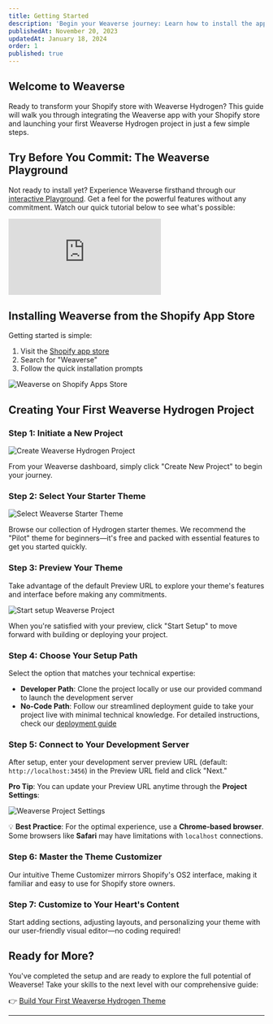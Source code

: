 ```yaml
---
title: Getting Started
description: 'Begin your Weaverse journey: Learn how to install the app on Shopify and set up your first Weaverse Hydrogen project.'
publishedAt: November 20, 2023
updatedAt: January 18, 2024
order: 1
published: true
---
```


## Welcome to Weaverse

Ready to transform your Shopify store with Weaverse Hydrogen? This guide will walk you through integrating the Weaverse app with your Shopify store and launching your first Weaverse Hydrogen project in just a few simple steps.

## Try Before You Commit: The Weaverse Playground

Not ready to install yet? Experience Weaverse firsthand through our [interactive Playground](https://studio.weaverse.io/demo). Get a feel for the powerful features without any commitment. Watch our quick tutorial below to see what's possible:

<iframe src="https://www.youtube.com/embed/1XwheeIImlE?rel=0" frameBorder="0" webkitallowfullscreen="true" mozallowfullscreen="true" allowFullScreen></iframe>

## Installing Weaverse from the Shopify App Store

Getting started is simple:
1. Visit the [Shopify app store](https://apps.shopify.com/weaverse)
2. Search for "Weaverse" 
3. Follow the quick installation prompts

![Weaverse on Shopify Apps Store](https://cdn.shopify.com/s/files/1/0728/0410/6547/files/weaverse_on_shopify_apps_store.png)

## Creating Your First Weaverse Hydrogen Project

### Step 1: Initiate a New Project

![Create Weaverse Hydrogen Project](https://cdn.shopify.com/s/files/1/0728/0410/6547/files/create_weaverse_hydrogen_project.webp)

From your Weaverse dashboard, simply click "Create New Project" to begin your journey.

### Step 2: Select Your Starter Theme

![Select Weaverse Starter Theme](https://cdn.shopify.com/s/files/1/0728/0410/6547/files/select_weaverse_starter_theme.webp)

Browse our collection of Hydrogen starter themes. We recommend the "Pilot" theme for beginners—it's free and packed with essential features to get you started quickly.

### Step 3: Preview Your Theme

Take advantage of the default Preview URL to explore your theme's features and interface before making any commitments.

![Start setup Weaverse Project](https://cdn.shopify.com/s/files/1/0728/0410/6547/files/start_setup_weaverse_project.webp)

When you're satisfied with your preview, click "Start Setup" to move forward with building or deploying your project.

### Step 4: Choose Your Setup Path

Select the option that matches your technical expertise:

- **Developer Path**: Clone the project locally or use our provided command to launch the development server
- **No-Code Path**: Follow our streamlined deployment guide to take your project live with minimal technical knowledge. For detailed instructions, check our [deployment guide](/docs/deployment/oxygen)

### Step 5: Connect to Your Development Server

After setup, enter your development server preview URL (default: `http://localhost:3456`) in the Preview URL field and click "Next."

**Pro Tip**: You can update your Preview URL anytime through the **Project Settings**:

![Weaverse Project Settings](https://cdn.shopify.com/s/files/1/0728/0410/6547/files/weaverse_project_settings.webp)

💡 **Best Practice**: For the optimal experience, use a **Chrome-based browser**. Some browsers like **Safari** may have limitations with `localhost` connections.

### Step 6: Master the Theme Customizer

Our intuitive Theme Customizer mirrors Shopify's OS2 interface, making it familiar and easy to use for Shopify store owners.

### Step 7: Customize to Your Heart's Content

Start adding sections, adjusting layouts, and personalizing your theme with our user-friendly visual editor—no coding required!

## Ready for More?

You've completed the setup and are ready to explore the full potential of Weaverse! Take your skills to the next level with our comprehensive guide:

👉 [Build Your First Weaverse Hydrogen Theme](/docs/guides/prerequisites)

---
